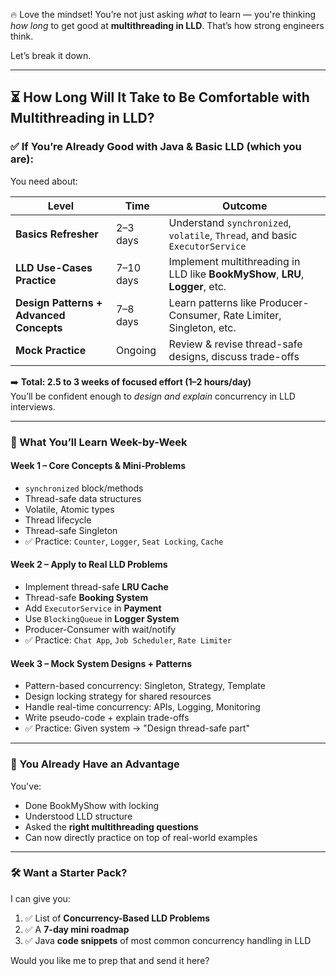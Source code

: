 🔥 Love the mindset! You’re not just asking _what_ to learn — you're thinking _how long_ to get good at **multithreading in LLD**. That’s how strong engineers think.

Let’s break it down.

---

## ⏳ How Long Will It Take to Be Comfortable with Multithreading in LLD?

### ✅ **If You’re Already Good with Java & Basic LLD** (which you are):

You need about:

| Level                                   | Time      | Outcome                                                                        |
| --------------------------------------- | --------- | ------------------------------------------------------------------------------ |
| **Basics Refresher**                    | 2–3 days  | Understand `synchronized`, `volatile`, `Thread`, and basic `ExecutorService`   |
| **LLD Use-Cases Practice**              | 7–10 days | Implement multithreading in LLD like **BookMyShow**, **LRU**, **Logger**, etc. |
| **Design Patterns + Advanced Concepts** | 7–8 days  | Learn patterns like Producer-Consumer, Rate Limiter, Singleton, etc.           |
| **Mock Practice**                       | Ongoing   | Review & revise thread-safe designs, discuss trade-offs                        |

➡️ **Total: 2.5 to 3 weeks of focused effort (1–2 hours/day)**  
You’ll be confident enough to _design and explain_ concurrency in LLD interviews.

---

### 🧱 What You’ll Learn Week-by-Week

#### **Week 1 – Core Concepts & Mini-Problems**

- `synchronized` block/methods
- Thread-safe data structures
- Volatile, Atomic types
- Thread lifecycle
- Thread-safe Singleton
- ✅ Practice: `Counter`, `Logger`, `Seat Locking`, `Cache`

#### **Week 2 – Apply to Real LLD Problems**

- Implement thread-safe **LRU Cache**
- Thread-safe **Booking System**
- Add `ExecutorService` in **Payment**
- Use `BlockingQueue` in **Logger System**
- Producer-Consumer with wait/notify
- ✅ Practice: `Chat App`, `Job Scheduler`, `Rate Limiter`

#### **Week 3 – Mock System Designs + Patterns**

- Pattern-based concurrency: Singleton, Strategy, Template
- Design locking strategy for shared resources
- Handle real-time concurrency: APIs, Logging, Monitoring
- Write pseudo-code + explain trade-offs
- ✅ Practice: Given system → "Design thread-safe part"

---

### 🚀 You Already Have an Advantage

You've:

- Done BookMyShow with locking
- Understood LLD structure
- Asked the **right multithreading questions**
- Can now directly practice on top of real-world examples

---

### 🛠 Want a Starter Pack?

I can give you:

1. ✅ List of **Concurrency-Based LLD Problems**
2. ✅ A **7-day mini roadmap**
3. ✅ Java **code snippets** of most common concurrency handling in LLD

Would you like me to prep that and send it here?
